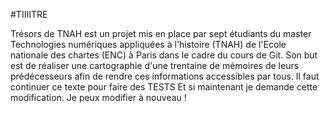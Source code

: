 #TIIIITRE

Trésors de TNAH est un projet mis en place par sept étudiants du master Technologies numériques appliquées à l'histoire (TNAH) de l'Ecole nationale des chartes (ENC) à Paris dans le cadre du cours de Git. Son but est de réaliser une cartographie d'une trentaine de mémoires de leurs prédécesseurs afin de rendre ces informations accessibles par tous.
Il faut continuer ce texte pour faire des TESTS
Et si maintenant je demande cette modification. Je peux modifier à nouveau !